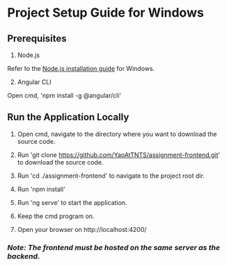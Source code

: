 # Project Setup Guide for Windows

## Prerequisites

1. Node.js

Refer to the [Node.js installation guide](https://www.guru99.com/download-install-node-js.html) for Windows.

2. Angular CLI

Open cmd, 'npm install -g @angular/cli'

## Run the Application Locally
1. Open cmd, navigate to the directory where you want to download the source code.

2. Run 'git clone https://github.com/YaoAtTNTS/assignment-frontend.git' to download the source code.

3. Run 'cd ./assignment-frontend' to navigate to the project root dir.

4. Run 'npm install'

5. Run 'ng serve' to start the application.

6. Keep the cmd program on.

7. Open your browser on http://localhost:4200/


### *Note: The frontend must be hosted on the same server as the backend.*
